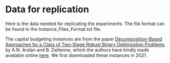 # Data for replication

Here is the data needed for replicating the experiments. The file format can be found in the Instance_Files_Format.txt file. 

The capital budgeting instances are from the paper [Decomposition-Based Approaches for a Class of Two-Stage Robust Binary Optimization Problems](https://doi.org/10.1287/ijoc.2021.1061) by A.N. Arslan and B. Detienne, which the authors have kindly made available online [here](https://github.com/borisdetienne/RobustDecomposition). We first downloaded these instances in 2021. 


